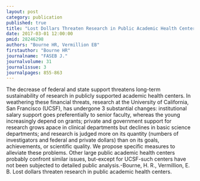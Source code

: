 ```yaml
---
layout: post
category: publication
published: true
title: "Lost Dollars Threaten Research in Public Academic Health Centers."
date: 2017-03-01 12:00:00
pmid: 28246298
authors: "Bourne HR, Vermillion EB"
firstauthor: "Bourne HR"
journalname: "FASEB J."
journalvolume: 31
journalissue: 3
journalpages: 855-863
---
```


The decrease of federal and state support threatens long-term sustainability of research in publicly supported academic health centers. In weathering these financial threats, research at the University of California, San Francisco (UCSF), has undergone 3 substantial changes: institutional salary support goes preferentially to senior faculty, whereas the young increasingly depend on grants; private and government support for research grows apace in clinical departments but declines in basic science departments; and research is judged more on its quantity (numbers of investigators and federal and private dollars) than on its goals, achievements, or scientific quality. We propose specific measures to alleviate these problems. Other large public academic health centers probably confront similar issues, but-except for UCSF-such centers have not been subjected to detailed public analysis.-Bourne, H. R., Vermillion, E. B. Lost dollars threaten research in public academic health centers.

